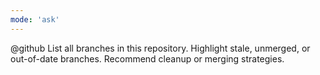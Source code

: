 ```yaml
---
mode: 'ask'
---
```

@github List all branches in this repository. Highlight stale, unmerged, or out-of-date branches. Recommend cleanup or merging strategies.